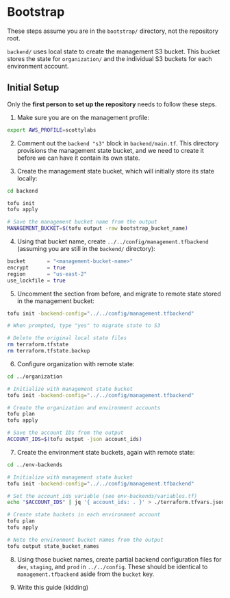 # Bootstrap

These steps assume you are in the `bootstrap/` directory, not the repository root.

`backend/` uses local state to create the management S3 bucket. This bucket stores the state for `organization/` and the individual S3 buckets for each environment account.

## Initial Setup

Only the **first person to set up the repository** needs to follow these steps.

1. Make sure you are on the management profile:

```bash
export AWS_PROFILE=scottylabs
```

2. Comment out the `backend "s3"` block in `backend/main.tf`. This directory provisions the management state bucket, and we need to create it before we can have it contain its own state.

3. Create the management state bucket, which will initially store its state locally:

```bash
cd backend

tofu init
tofu apply

# Save the management bucket name from the output
MANAGEMENT_BUCKET=$(tofu output -raw bootstrap_bucket_name)
```

4. Using that bucket name, create `../../config/management.tfbackend` (assuming you are still in the `backend/` directory):

```terraform
bucket       = "<management-bucket-name>"
encrypt      = true
region       = "us-east-2"
use_lockfile = true
```

5. Uncomment the section from before, and migrate to remote state stored in the management bucket:

```bash
tofu init -backend-config="../../config/management.tfbackend"

# When prompted, type "yes" to migrate state to S3

# Delete the original local state files
rm terraform.tfstate
rm terraform.tfstate.backup
```

6. Configure organization with remote state:

```bash
cd ../organization

# Initialize with management state bucket
tofu init -backend-config="../../config/management.tfbackend"

# Create the organization and environment accounts
tofu plan
tofu apply

# Save the account IDs from the output
ACCOUNT_IDS=$(tofu output -json account_ids)
```

7. Create the environment state buckets, again with remote state:

```bash
cd ../env-backends

# Initialize with management state bucket
tofu init -backend-config="../../config/management.tfbackend"

# Set the account_ids variable (see env-backends/variables.tf)
echo "$ACCOUNT_IDS" | jq '{ account_ids: . }' > ./terraform.tfvars.json

# Create state buckets in each environment account
tofu plan
tofu apply

# Note the environment bucket names from the output
tofu output state_bucket_names
```

8. Using those bucket names, create partial backend configuration files for `dev`, `staging`, and `prod` in `../../config`. These should be identical to `management.tfbackend` aside from the `bucket` key.

9. Write this guide (kidding)
